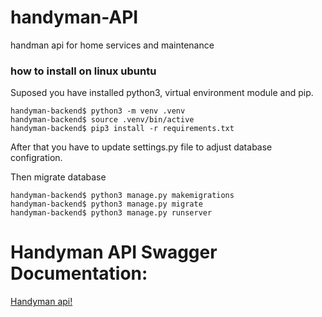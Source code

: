 # handyman-API
handman api for home services and maintenance
### how to install on linux ubuntu

Suposed you have installed python3, virtual environment module and pip. 

```shell
handyman-backend$ python3 -m venv .venv
handyman-backend$ source .venv/bin/active
handyman-backend$ pip3 install -r requirements.txt
```
After that you have to update settings.py file to adjust database configration.


Then migrate database
```shell
handyman-backend$ python3 manage.py makemigrations
handyman-backend$ python3 manage.py migrate
handyman-backend$ python3 manage.py runserver
```
# Handyman API Swagger Documentation: 
[Handyman api!](http://handymancompany.pythonanywhere.com/swagger/ "Live demo")
